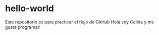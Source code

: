 # hello-world
Este repositorio es para practicar el flujo de GitHub
Hola soy Celina y me gusta programar!
